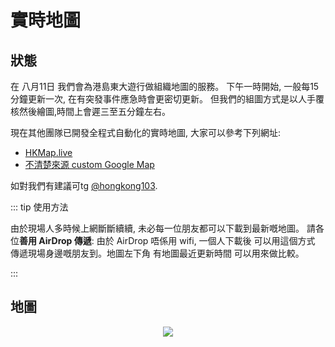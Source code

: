 # 實時地圖

## 狀態

在 八月11日 我們會為港島東大遊行做組織地圖的服務。 下午一時開始, 一般每15分鐘更新一次, 在有突發事件應急時會更密切更新。 但我們的組圖方式是以人手覆核然後繪圖,時間上會遲三至五分鐘左右。

現在其他團隊已開發全程式自動化的實時地圖, 大家可以參考下列網址:

* [HKMap.live](https://hkmap.live/)
* [不清楚來源 custom Google Map](https://www.google.com/maps/d/viewer?mid=1oirckYcAXB-6S2W-oMDN6uKSd8s4sy5l)

如對我們有建議可tg [@hongkong103](https://t.me/hongkong103).

<!-- ::: warning 蒐集資料

想幫手蒐集資料嘅朋友,可以加入我哋嘅[公開tg group](https://t.me/map728)。 我哋同時亦會監察live頻道以及其他tg組。

::: -->

::: tip 使用方法

由於現場人多時候上網斷斷續續, 未必每一位朋友都可以下載到最新嘅地圖。  請各位**善用 AirDrop 傳遞**:  由於 AirDrop 唔係用 wifi, 一個人下載後 可以用這個方式 傳遞現場身邊嘅朋友到。地圖左下角 有地圖最近更新時間 可以用來做比較。

:::

## 地圖

<center>

![](https://live.staticflickr.com/65535/48507735186_a5f84b0327_k_d.jpg)

<!-- ![](/now-TST.jpg) -->

</center>

<!-- ![](/YTM-16.5-full.png) -->

<!-- ![](https://live.staticflickr.com/65535/48384696931_6932aac88f_b.jpg) -->

<!-- ## 現場資訊 Events -->

<!-- <Foldable> -->

<!-- 座標地點可參考[空白地圖](/721-blank.jpg)。  如要事先列印, 可用[這PDF檔案](/721-blank.pdf)。 -->
<!-- 
| 時間  |  地區  |      座標      |                 地點                 | 事項                                             |
|:-----:|:------:|:--------------:|:------------------------------------:|:-------------------------------------------------|
|       |        |                |                                      |                                                  |
|       |        |                |                                      |                                                  |
|       |        |                |                                      |                                                  |
|       |        |                |                                      |                                                  | -->
